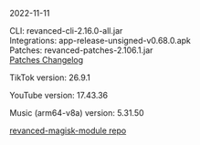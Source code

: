 2022-11-11
  
CLI: revanced-cli-2.16.0-all.jar  
Integrations: app-release-unsigned-v0.68.0.apk  
Patches: revanced-patches-2.106.1.jar  
[Patches Changelog](https://github.com/revanced/revanced-patches/releases/tag/v2.106.1)  

TikTok version: 26.9.1  

YouTube version: 17.43.36  

Music (arm64-v8a) version: 5.31.50  

[revanced-magisk-module repo](https://github.com/j-hc/revanced-magisk-module)
